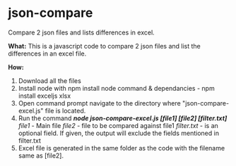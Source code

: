 # json-compare
 Compare 2 json files and lists differences in excel. </n></n>

<b>What:</B>
 This is a javascript code to compare 2 json files and list the differences in an excel file.
 
</n>

 <b>How: </b>
 1. Download all the files
 2. Install node with npm install node command & dependancies - npm install exceljs xlsx
 3. Open command prompt navigate to the directory where "json-compare-excel.js" file is located.
 4. Run the command <i><b> node json-compare-excel.js [file1] [file2] [filter.txt] </b></i>
   <i> file1 </i>- Main file </n></n>
   <i> file2 </i>- file to be compared against file1</n></n>
   <i> filter.txt </i>- is an optional field. </n></n>
    If given, the output will exclude the fields mentioned in filter.txt</n></n>
 5. Excel file is generated in the same folder as the code with the filename same as [file2]. 
